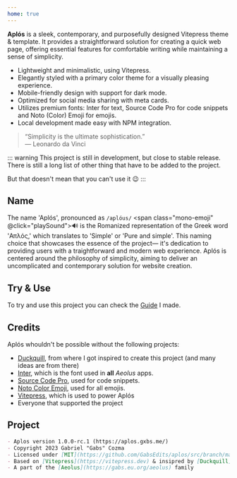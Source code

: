 ```yaml
---
home: true
---
```


**Aplós** is a sleek, contemporary, and purposefully designed Vitepress theme & template. It provides a straightforward solution for creating a quick web page, offering essential features for comfortable writing while maintaining a sense of simplicity.

- Lightweight and minimalistic, using Vitepress.
- Elegantly styled with a primary color theme for a visually pleasing experience.
- Mobile-friendly design with support for dark mode.
- Optimized for social media sharing with meta cards.
- Utilizes premium fonts: Inter for text, Source Code Pro for code snippets and Noto (Color) Emoji for emojis.
- Local development made easy with NPM integration.

> “Simplicity is the ultimate sophistication.”\
> — Leonardo da Vinci

::: warning
This project is still in development, but close to stable release. There is still a long list of other thing that have to be added to the project.

But that doesn't mean that you can't use it :wink:
:::

## Name

The name 'Aplós', pronounced as `/aplóus/` <span class="mono-emoji" @click="playSound">🔊</span> is the Romanized representation of the Greek word 'Απλός,' which translates to 'Simple' or 'Pure and simple'. This naming choice that showcases the essence of the project— it's dedication to providing users with a traightforward and modern web experience. Aplós is centered around the philosophy of simplicity, aiming to deliver an uncomplicated and contemporary solution for website creation.

## Try & Use

To try and use this project you can check the [Guide](/guide/) I made.

## Credits

Aplós whouldn't be possible without the following projects:

- [Duckquill](https://daudix.codeberg.page/duckquill), from where I got inspired to create this project (and many ideas are from there)
- [Inter](https://rsms.me/inter/), which is the font used in **all** _Aeolus_ apps.
- [Source Code Pro](https://adobe-fonts.github.io/source-code-pro/), used for code snippets.
- [Noto Color Emoji](https://fonts.google.com/noto/specimen/Noto+Color+Emoji), used for all emojis.
- [Vitepress](https://vitepress.dev), which is used to power Aplós
- Everyone that supported the project

## Project

```md
- Aplos version 1.0.0-rc.1 (https://aplos.gxbs.me/)
- Copyright 2023 Gabriel "Gabs" Cozma
- Licensed under [MIT](https://github.com/GabsEdits/aplos/src/branch/main/LICENSE)
- Based on [Vitepress](https://vitepress.dev) & insipred by [Duckquill](https://daudix.codeberg.page/duckquill)
- A part of the [Aeolus](https://gabs.eu.org/aeolus) family
```

<script setup lang="ts">
    const playSound = () => {
  const audio = new Audio('https://s3-eu-west-1.amazonaws.com/com.idmgroup.lab.sounds.prod/el/a/d/c/adcf1a902482d8ad5ae10ea7307330e0.mp3');
  audio.play();
}
    </script>
